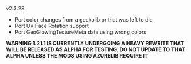 v2.3.28

- Port color changes from a geckolib pr that was left to die
- Port UV Face Rotation support
- Port GeoGlowingTextureMeta data using wrong colors

**WARNING 1.21.1 IS CURRENTLY UNDERGOING A HEAVY REWRITE THAT WILL BE RELEASED AS ALPHA FOR TESTING, DO NOT UPDATE TO THAT ALPHA UNLESS THE MODS USING AZURELIB REQUIRE IT**